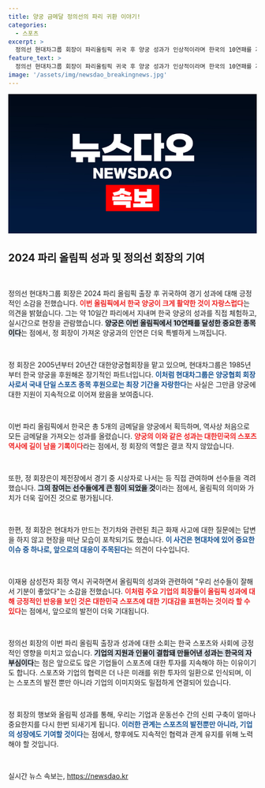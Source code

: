 ```yaml
---
title: 양궁 금메달 정의선의 파리 귀환 이야기!
categories:
  - 스포츠
excerpt: >
  정의선 현대차그룹 회장이 파리올림픽 귀국 후 양궁 성과가 인상적이라며 한국의 10연패를 자랑했습니다. 전기차 화재 질문은 묵묵부답, 과연 그 이유는? 클릭해서 더 알아보세요!
feature_text: >
  정의선 현대차그룹 회장이 파리올림픽 귀국 후 양궁 성과가 인상적이라며 한국의 10연패를 자랑했습니다. 전기차 화재 질문은 묵묵부답, 과연 그 이유는? 클릭해서 더 알아보세요!
image: '/assets/img/newsdao_breakingnews.jpg'
---
```


<p><img src="/assets/img/newsdao_breakingnews.jpg" alt="cryptoinkorea 속보" /></p>

<h2 data-ke-size="size26">2024 파리 올림픽 성과 및 정의선 회장의 기여</h2>

<p data-ke-size="size16">&nbsp;</p>

<p>정의선 현대차그룹 회장은 2024 파리 올림픽 출장 후 귀국하여 경기 성과에 대해 긍정적인 소감을 전했습니다. <b><span style="color: #ee2323;">이번 올림픽에서 한국 양궁이 크게 활약한 것이 자랑스럽다</span></b>는 의견을 밝혔습니다. 그는 약 10일간 파리에서 지내며 한국 양궁의 성과를 직접 체험하고, 실시간으로 현장을 관람했습니다. <b><span style="background-color: #21538527;">양궁은 이번 올림픽에서 10연패를 달성한 중요한 종목이다</span></b>는 점에서, 정 회장이 가져온 양궁과의 인연은 더욱 특별하게 느껴집니다. </p>

<p data-ke-size="size16">&nbsp;</p>

<p>정 회장은 2005년부터 20년간 대한양궁협회장을 맡고 있으며, 현대차그룹은 1985년부터 한국 양궁을 후원해온 장기적인 파트너입니다. <b><span style="color: #1a5490;">이처럼 현대차그룹은 양궁협회 회장사로서 국내 단일 스포츠 종목 후원으로는 최장 기간을 자랑한다</span></b>는 사실은 그만큼 양궁에 대한 지원이 지속적으로 이어져 왔음을 보여줍니다. </p>

<p data-ke-size="size16">&nbsp;</p>

<p>이번 파리 올림픽에서 한국은 총 5개의 금메달을 양궁에서 획득하며, 역사상 처음으로 모든 금메달을 가져오는 성과를 올렸습니다. <b><span style="color: #ee2323;">양궁의 이와 같은 성과는 대한민국의 스포츠 역사에 길이 남을 기록이다</span></b>라는 점에서, 정 회장의 역할은 결코 작지 않았습니다. </p>

<p data-ke-size="size16">&nbsp;</p>

<p>또한, 정 회장은이 제전장에서 경기 중 시상자로 나서는 등 직접 관여하며 선수들을 격려했습니다. <b><span style="background-color: #21538527;">그의 참여는 선수들에게 큰 힘이 되었을 것</span></b>이라는 점에서, 올림픽의 의미와 가치가 더욱 깊어진 것으로 평가됩니다.</p>

<p data-ke-size="size16">&nbsp;</p>

<p>한편, 정 회장은 현대차가 만드는 전기차와 관련된 최근 화재 사고에 대한 질문에는 답변을 하지 않고 현장을 떠난 모습이 포착되기도 했습니다. <b><span style="color: #1a5490;">이 사건은 현대차에 있어 중요한 이슈 중 하나로, 앞으로의 대응이 주목된다</span></b>는 의견이 다수입니다. </p>

<p data-ke-size="size16">&nbsp;</p>

<p>이재용 삼성전자 회장 역시 귀국하면서 올림픽의 성과와 관련하여 "우리 선수들이 잘해서 기분이 좋았다"는 소감을 전했습니다. <b><span style="color: #ee2323;">이처럼 주요 기업의 회장들이 올림픽 성과에 대해 긍정적인 반응을 보인 것은 대한민국 스포츠에 대한 기대감을 표현하는 것이라 할 수 있다</span></b>는 점에서, 앞으로의 발전이 더욱 기대됩니다. </p>

<p data-ke-size="size16">&nbsp;</p>

<p>정의선 회장의 이번 파리 올림픽 출장과 성과에 대한 소회는 한국 스포츠와 사회에 긍정적인 영향을 미치고 있습니다. <b><span style="background-color: #21538527;">기업의 지원과 인물이 결합돼 만들어낸 성과는 한국의 자부심이다</span></b>는 점은 앞으로도 많은 기업들이 스포츠에 대한 투자를 지속해야 하는 이유이기도 합니다. 스포츠와 기업의 협력은 더 나은 미래를 위한 투자의 일환으로 인식되며, 이는 스포츠의 발전 뿐만 아니라 기업의 이미지와도 밀접하게 연결되어 있습니다. </p>

<p data-ke-size="size16">&nbsp;</p>

<p>정 회장의 행보와 올림픽 성과를 통해, 우리는 기업과 운동선수 간의 신뢰 구축이 얼마나 중요한지를 다시 한번 되새기게 됩니다. <b><span style="color: #1a5490;">이러한 관계는 스포츠의 발전뿐만 아니라, 기업의 성장에도 기여할 것이다</span></b>는 점에서, 향후에도 지속적인 협력과 관계 유지를 위해 노력해야 할 것입니다.</p>

<p data-ke-size="size16">&nbsp;</p>
실시간 뉴스 속보는, <a href="https://newsdao.kr" rel="dofollow">https://newsdao.kr</a>


